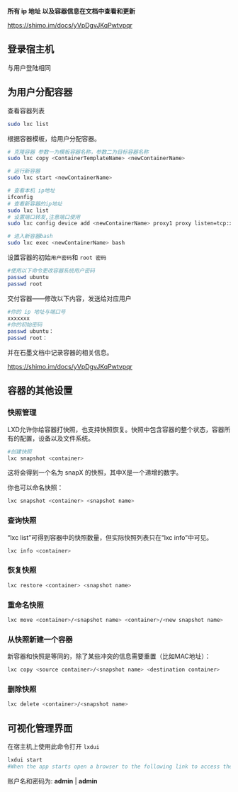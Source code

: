 **所有 ip 地址 以及容器信息在文档中查看和更新**

https://shimo.im/docs/yVpDgvJKqPwtvpqr

## 登录宿主机

与用户登陆相同



## 为用户分配容器

查看容器列表

```bash
sudo lxc list
```

根据容器模板，给用户分配容器。

```bash
# 克隆容器 参数一为模板容器名称，参数二为目标容器名称
sudo lxc copy <ContainerTemplateName> <newContainerName>

# 运行新容器
sudo lxc start <newContainerName>

# 查看本机 ip地址
ifconfig
# 查看新容器的ip地址
sudo lxc list
# 设置端口转发,注意端口使用
sudo lxc config device add <newContainerName> proxy1 proxy listen=tcp:xx.xx.xx.xx:xxxx connect=tcp:xx.xx.xx.xx:xxxx bind=host

# 进入新容器bash
sudo lxc exec <newContainerName> bash
```

设置容器的初始`用户密码`和 `root 密码`

```bash
#使用以下命令更改容器系统用户密码
passwd ubuntu 
passwd root
```

交付容器——修改以下内容，发送给对应用户

```bash
#你的 ip 地址与端口号
xxxxxxx
#你的初始密码
passwd ubuntu：
passwd root：
```

并在石墨文档中记录容器的相关信息。

https://shimo.im/docs/yVpDgvJKqPwtvpqr



## 容器的其他设置

### 快照管理

LXD允许你给容器打快照，也支持快照恢复。快照中包含容器的整个状态，容器所有的配置，设备以及文件系统。

```bash
#创建快照
lxc snapshot <container>
```

这将会得到一个名为 snapX 的快照，其中X是一个递增的数字。

你也可以命名快照：

```bash
lxc snapshot <container> <snapshot name>
```

### 查询快照

“lxc list”可得到容器中的快照数量，但实际快照列表只在“lxc info”中可见。

```bash
lxc info <container>
```

### 恢复快照

```bash
lxc restore <container> <snapshot name>
```

### 重命名快照

```bash
lxc move <container>/<snapshot name> <container>/<new snapshot name>
```

### 从快照新建一个容器

新容器和快照是等同的，除了某些冲突的信息需要重置（比如MAC地址）：

```bash
lxc copy <source container>/<snapshot name> <destination container>
```

### 删除快照

```bash
lxc delete <container>/<snapshot name>
```




## 可视化管理界面

在宿主机上使用此命令打开 `lxdui`
```bash
lxdui start
#When the app starts open a browser to the following link to access the app: [http://127.0.0.1:15151](http://127.0.0.1:15151/)
```

账户名和密码为: **admin** | **admin**